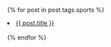 {% for post in post.tags.sports %}    
	<li><a href="{{ post.url }}">{{ post.title }}</a></li>    
{% endfor %}